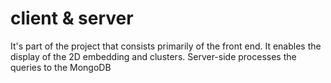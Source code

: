 # client & server
It's part of the project that consists primarily of the front end. It enables the display of the 2D embedding and clusters. 
Server-side processes the queries to the MongoDB
